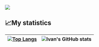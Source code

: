<!-- ![](https://komarev.com/ghpvc/?username=ivangcode&color=blueviolet) -->
[![](https://hits.seeyoufarm.com/api/count/incr/badge.svg?url=https%3A%2F%2Fgithub.com%2Fivangcode&count_bg=%234A4B49&title_bg=%235E21A4&icon=&icon_color=%23E7E7E7&title=visits&edge_flat=false)](https://github.com/)
<!-- BANNER: "Hello it's Ivan" -->

<!-- DESCRIPTION -->

## 📈My statistics
|[![Top Langs](https://github-readme-stats.vercel.app/api/top-langs/?username=ivangcode&show_icons=true&theme=city_lights)](https://github.com/ivangcode/github-readme-stats)|![Ivan's GitHub stats](https://github-readme-stats.vercel.app/api?username=ivangcode&show_icons=true&theme=city_lights)|
|---|---|


<!---
ivangcode/ivangcode is a ✨ special ✨ repository because its `README.md` (this file) appears on your GitHub profile.
You can click the Preview link to take a look at your changes.
--->
